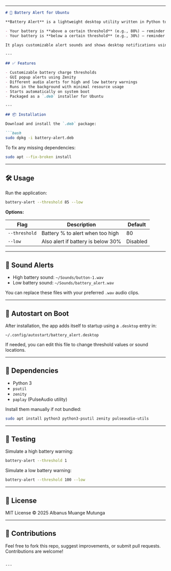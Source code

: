 
---

````markdown
# 🔋 Battery Alert for Ubuntu

**Battery Alert** is a lightweight desktop utility written in Python to notify you when:

- Your battery is **above a certain threshold** (e.g., 80%) — reminder to unplug the charger.
- Your battery is **below a certain threshold** (e.g., 30%) — reminder to plug in the charger.

It plays customizable alert sounds and shows desktop notifications using Zenity.

---

## ✅ Features

- Customizable battery charge thresholds
- GUI popup alerts using Zenity
- Different audio alerts for high and low battery warnings
- Runs in the background with minimal resource usage
- Starts automatically on system boot
- Packaged as a `.deb` installer for Ubuntu

---

## 📦 Installation

Download and install the `.deb` package:

```bash
sudo dpkg -i battery-alert.deb
````

To fix any missing dependencies:

```bash
sudo apt --fix-broken install
```

---

## 🛠️ Usage

Run the application:

```bash
battery-alert --threshold 85 --low
```

**Options:**

| Flag          | Description                        | Default  |
| ------------- | ---------------------------------- | -------- |
| `--threshold` | Battery % to alert when too high   | 80       |
| `--low`       | Also alert if battery is below 30% | Disabled |

---

## 🎵 Sound Alerts

* High battery sound: `~/Sounds/button-1.wav`
* Low battery sound: `~/Sounds/battery_alert.wav`

You can replace these files with your preferred `.wav` audio clips.

---

## 🔁 Autostart on Boot

After installation, the app adds itself to startup using a `.desktop` entry in:

```
~/.config/autostart/battery_alert.desktop
```

If needed, you can edit this file to change threshold values or sound locations.

---

## 🧱 Dependencies

* Python 3
* `psutil`
* `zenity`
* `paplay` (PulseAudio utility)

Install them manually if not bundled:

```bash
sudo apt install python3 python3-psutil zenity pulseaudio-utils
```

---

## 🐛 Testing

Simulate a high battery warning:

```bash
battery-alert --threshold 1
```

Simulate a low battery warning:

```bash
battery-alert --threshold 100 --low
```

---

## 📜 License

MIT License
© 2025 Albanus Muange Mutunga

---

## 🤝 Contributions

Feel free to fork this repo, suggest improvements, or submit pull requests. Contributions are welcome!

```

---